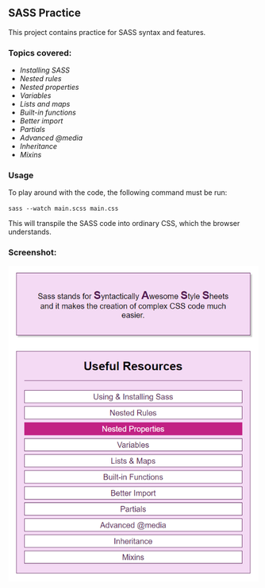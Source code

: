 ## SASS Practice

This project contains practice for SASS syntax and features.

### Topics covered:

- _Installing SASS_
- _Nested rules_
- _Nested properties_
- _Variables_
- _Lists and maps_
- _Built-in functions_
- _Better import_
- _Partials_
- _Advanced @media_
- _Inheritance_
- _Mixins_

### Usage

To play around with the code, the following command must be run:

`sass --watch main.scss main.css`

This will transpile the SASS code into ordinary CSS, which the browser understands.

### Screenshot:

![screenshot](./images/SASS-screenshot.png)
